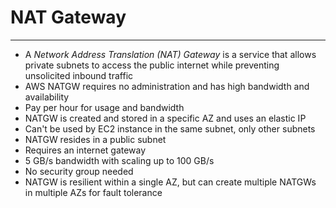 # NAT Gateway

---

- A *Network Address Translation (NAT) Gateway* is a service that allows private subnets to access the public internet while preventing unsolicited inbound traffic
- AWS NATGW requires no administration and has high bandwidth and availability
- Pay per hour for usage and bandwidth
- NATGW is created and stored in a specific AZ and uses an elastic IP
- Can't be used by EC2 instance in the same subnet, only other subnets
- NATGW resides in a public subnet
- Requires an internet gateway
- 5 GB/s bandwidth with scaling up to 100 GB/s
- No security group needed
- NATGW is resilient within a single AZ, but can create multiple NATGWs in multiple AZs for fault tolerance
